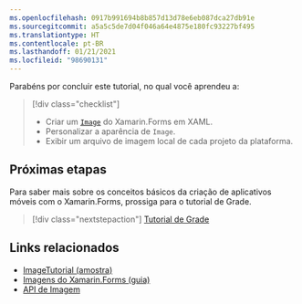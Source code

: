 ```yaml
---
ms.openlocfilehash: 0917b991694b8b857d13d78e6eb087dca27db91e
ms.sourcegitcommit: a5a5c5de7d04f046a64e4875e180fc93227bf495
ms.translationtype: HT
ms.contentlocale: pt-BR
ms.lasthandoff: 01/21/2021
ms.locfileid: "98690131"
---
```

Parabéns por concluir este tutorial, no qual você aprendeu a:

> [!div class="checklist"]
>
> - Criar um [`Image`](xref:Xamarin.Forms.Image) do Xamarin.Forms em XAML.
> - Personalizar a aparência de `Image`.
> - Exibir um arquivo de imagem local de cada projeto da plataforma.

## <a name="next-steps"></a>Próximas etapas

Para saber mais sobre os conceitos básicos da criação de aplicativos móveis com o Xamarin.Forms, prossiga para o tutorial de Grade.

> [!div class="nextstepaction"]
> [Tutorial de Grade](~/get-started/tutorials/grid/index.yml)

## <a name="related-links"></a>Links relacionados

- [ImageTutorial (amostra)](/samples/xamarin/xamarin-forms-samples/getstarted-tutorials-imagetutorial/)
- [Imagens do Xamarin.Forms (guia)](~/xamarin-forms/user-interface/images.md)
- [API de Imagem](xref:Xamarin.Forms.Image)
